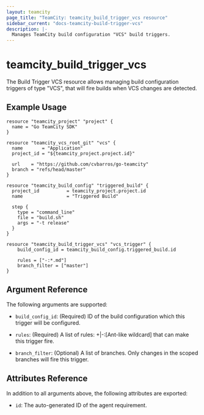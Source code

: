 ```yaml
---
layout: teamcity
page_title: "TeamCity: teamcity_build_trigger_vcs resource"
sidebar_current: "docs-teamcity-build-trigger-vcs"
description: |-
  Manages TeamCity build configuration "VCS" build triggers.
---
```


# teamcity\_build\_trigger\_vcs

The Build Trigger VCS resource allows managing build configuration triggers of type "VCS", that will fire builds when VCS changes are detected.

## Example Usage

```hcl
resource "teamcity_project" "project" {
  name = "Go TeamCity SDK"
}

resource "teamcity_vcs_root_git" "vcs" {
  name       = "Application"
  project_id = "${teamcity_project.project.id}"

  url    = "https://github.com/cvbarros/go-teamcity"
  branch = "refs/head/master"
}

resource "teamcity_build_config" "triggered_build" {
  project_id          = teamcity_project.project.id
  name                = "Triggered Build"

  step {
    type = "command_line"
    file = "build.sh"
    args = "-t release"
  }
}

resource "teamcity_build_trigger_vcs" "vcs_trigger" {
    build_config_id = teamcity_build_config.triggered_build.id

    rules = ["-:*.md"]
    branch_filter = ["master"]
}
```

## Argument Reference

The following arguments are supported:

* `build_config_id`: (Required) ID of the build configuration which this trigger will be configured.

* `rules`: (Required) A list of rules: +|-:[Ant-like wildcard] that can make this trigger fire.

* `branch_filter`: (Optional) A list of branches. Only changes in the scoped branches will fire this trigger.

## Attributes Reference
In addition to all arguments above, the following attributes are exported:

* `id`: The auto-generated ID of the agent requirement.
